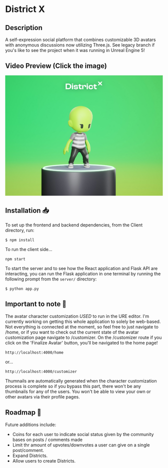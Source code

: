 # District X

## Description

A self-expression social platform that combines customizable 3D avatars with anonymous discussions now utilizing Three.js. See legacy branch if you's like to see the project when it was running in Unreal Engine 5!

## Video Preview (Click the image)

[![Thumbnail](client/assets/PortfolioFeaturedImage_DistrictX.jpg)](https://youtu.be/P4qbp1i7nEw)

## Installation 📥

To set up the frontend and backend dependencies, from the Client directory, run:

```
$ npm install
```

To run the client side...

```
npm start
```

To start the server and to see how the React application and Flask API are interacting, you can run the Flask application in one terminal by running the following prompt from the `server/` directory:

```
$ python app.py
```

## Important to note 📝

The avatar character customization _USED_ to run in the URE editor. I'm currently working on getting this whole application to solely be web-based. Not everything is connected at the moment, so feel free to just navigate to /home, or if you want to check out the current state of the avatar customization page navigate to /customizer. On the /customizer route if you click on the 'Finalize Avatar' button, you'll be navigated to the home page!

```
http://localhost:4000/home
```

or...

```
http://localhost:4000/customizer
```

Thumnails are automatically generated when the character customization process is complete so if you bypass this part, there won't be any thumbnails for any of the users. You won't be able to view your own or other avatars via their profile pages.

## Roadmap 📍

Future additions include:

- Coins for each user to indicate social status given by the community bases on posts / comments made
- Limit thr amount of upvotes/downvotes a user can give on a single post/comment.
- Expand Districts.
- Allow users to create Districts.
